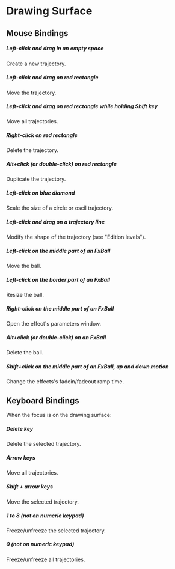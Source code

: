 Drawing Surface
===============

Mouse Bindings
--------------

##### Left-click and drag in an empty space #####

Create a new trajectory.

##### Left-click and drag on red rectangle #####

Move the trajectory.

##### Left-click and drag on red rectangle while holding Shift key #####

Move all trajectories.

##### Right-click on red rectangle #####

Delete the trajectory.

##### Alt+click (or double-click) on red rectangle #####

Duplicate the trajectory.

##### Left-click on blue diamond #####

Scale the size of a circle or oscil trajectory.

##### Left-click and drag on a trajectory line #####

Modify the shape of the trajectory (see "Edition levels").

##### Left-click on the middle part of an FxBall #####

Move the ball.

##### Left-click on the border part of an FxBall #####

Resize the ball.

##### Right-click on the middle part of an FxBall #####

Open the effect's parameters window.

##### Alt+click (or double-click) on an FxBall #####

Delete the ball.

##### Shift+click on the middle part of an FxBall, up and down motion #####

Change the effects's fadein/fadeout ramp time.


Keyboard Bindings
-----------------

When the focus is on the drawing surface:

##### Delete key #####

Delete the selected trajectory.

##### Arrow keys #####

Move all trajectories.

##### Shift + arrow keys #####

Move the selected trajectory.

##### 1 to 8 (not on numeric keypad) #####

Freeze/unfreeze the selected trajectory.

##### 0 (not on numeric keypad) #####

Freeze/unfreeze all trajectories.

